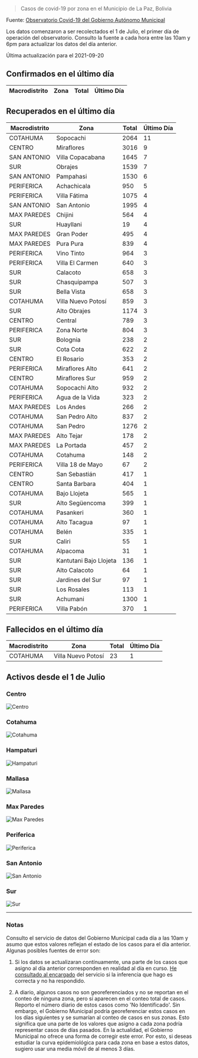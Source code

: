> Casos de covid-19 por zona en el Municipio de La Paz, Bolivia

Fuente: [Observatorio Covid-19 del Gobierno Autónomo Municipal](http://observatoriocovid19.lapaz.bo/observatorio/index.php/datos-abiertos-covid)

Los datos comenzaron a ser recolectados el 1 de Julio, el primer día de operación del observatorio. Consulto la fuente a cada hora entre las 10am y 6pm para actualizar los datos del día anterior.

Última actualización para el 2021-09-20

## Confirmados en el último día

| Macrodistrito   | Zona   | Total   | Último Día   |
|-----------------|--------|---------|--------------|

## Recuperados en el último día

| Macrodistrito   | Zona                   |   Total |   Último Día |
|-----------------|------------------------|---------|--------------|
| COTAHUMA        | Sopocachi              |    2064 |           11 |
| CENTRO          | Miraflores             |    3016 |            9 |
| SAN ANTONIO     | Villa Copacabana       |    1645 |            7 |
| SUR             | Obrajes                |    1539 |            7 |
| SAN ANTONIO     | Pampahasi              |    1530 |            6 |
| PERIFERICA      | Achachicala            |     950 |            5 |
| PERIFERICA      | Villa Fátima           |    1075 |            4 |
| SAN ANTONIO     | San Antonio            |    1995 |            4 |
| MAX PAREDES     | Chijini                |     564 |            4 |
| SUR             | Huayllani              |      19 |            4 |
| MAX PAREDES     | Gran Poder             |     495 |            4 |
| MAX PAREDES     | Pura Pura              |     839 |            4 |
| PERIFERICA      | Vino Tinto             |     964 |            3 |
| PERIFERICA      | Villa El Carmen        |     640 |            3 |
| SUR             | Calacoto               |     658 |            3 |
| SUR             | Chasquipampa           |     507 |            3 |
| SUR             | Bella Vista            |     658 |            3 |
| COTAHUMA        | Villa Nuevo Potosí     |     859 |            3 |
| SUR             | Alto Obrajes           |    1174 |            3 |
| CENTRO          | Central                |     789 |            3 |
| PERIFERICA      | Zona Norte             |     804 |            3 |
| SUR             | Bolognia               |     238 |            2 |
| SUR             | Cota Cota              |     622 |            2 |
| CENTRO          | El Rosario             |     353 |            2 |
| PERIFERICA      | Miraflores Alto        |     641 |            2 |
| CENTRO          | Miraflores Sur         |     959 |            2 |
| COTAHUMA        | Sopocachi Alto         |     932 |            2 |
| PERIFERICA      | Agua de la Vida        |     323 |            2 |
| MAX PAREDES     | Los Andes              |     266 |            2 |
| COTAHUMA        | San Pedro Alto         |     837 |            2 |
| COTAHUMA        | San Pedro              |    1276 |            2 |
| MAX PAREDES     | Alto Tejar             |     178 |            2 |
| MAX PAREDES     | La Portada             |     457 |            2 |
| COTAHUMA        | Cotahuma               |     148 |            2 |
| PERIFERICA      | Villa 18 de Mayo       |      67 |            2 |
| CENTRO          | San Sebastián          |     417 |            1 |
| CENTRO          | Santa Barbara          |     404 |            1 |
| COTAHUMA        | Bajo Llojeta           |     565 |            1 |
| SUR             | Alto Següencoma        |     399 |            1 |
| COTAHUMA        | Pasankeri              |     360 |            1 |
| COTAHUMA        | Alto Tacagua           |      97 |            1 |
| COTAHUMA        | Belén                  |     335 |            1 |
| SUR             | Caliri                 |      55 |            1 |
| COTAHUMA        | Alpacoma               |      31 |            1 |
| SUR             | Kantutani Bajo Llojeta |     136 |            1 |
| SUR             | Alto Calacoto          |      64 |            1 |
| SUR             | Jardines del Sur       |      97 |            1 |
| SUR             | Los Rosales            |     113 |            1 |
| SUR             | Achumani               |    1300 |            1 |
| PERIFERICA      | Villa Pabón            |     370 |            1 |

## Fallecidos en el último día

| Macrodistrito   | Zona               |   Total |   Último Día |
|-----------------|--------------------|---------|--------------|
| COTAHUMA        | Villa Nuevo Potosí |      23 |            1 |

## Activos desde el 1 de Julio

### Centro

![Centro](plots/activos_centro.png)

### Cotahuma

![Cotahuma](plots/activos_cotahuma.png)

### Hampaturi

![Hampaturi](plots/activos_hampaturi.png)

### Mallasa

![Mallasa](plots/activos_mallasa.png)

### Max Paredes

![Max Paredes](plots/activos_max_paredes.png)

### Periferica

![Periferica](plots/activos_periferica.png)

### San Antonio

![San Antonio](plots/activos_san_antonio.png)

### Sur

![Sur](plots/activos_sur.png)

---

### Notas

Consulto el servicio de datos del Gobierno Municipal cada día a las 10am y asumo que estos valores reflejan el estado de los casos para el día anterior. Algunas posibles fuentes de error son:

1. Si los datos se actualizaran contínuamente, una parte de los casos que asigno al día anterior corresponden en realidad al día en curso. [He consultado al encargado](https://twitter.com/mauforonda/status/1278727234765959168) del servicio si la inferencia que hago es correcta y no ha respondido.

2. A diario, algunos casos no son georeferenciados y no se reportan en el conteo de ninguna zona, pero sí aparecen en el conteo total de casos. Reporto el número diario de estos casos como 'No Identificado'.  Sin embargo, el Gobierno Municipal podría georeferenciar estos casos en los días siguientes y se sumarían al conteo de casos en sus zonas. Esto significa que una parte de los valores que asigno a cada zona podría representar casos de días pasados. En la actualidad, el Gobierno Municipal no ofrece una forma de corregir este error. Por esto, si deseas estudiar la curva epidemiológica para cada zona en base a estos datos, sugiero usar una media móvil de al menos 3 días.